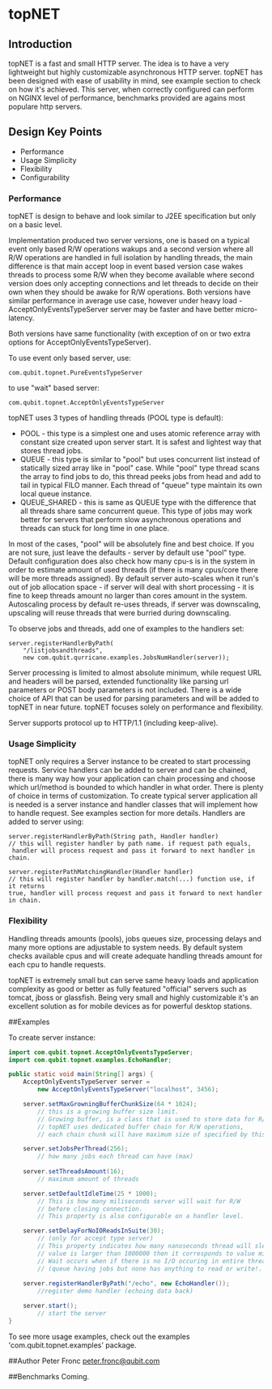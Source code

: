 # topNET

## Introduction

topNET is a fast and small HTTP server. The idea is to have a very lightweight but highly customizable asynchronous HTTP server. topNET has been designed with ease of usability in mind, see example section to check on how it's achieved.
This server, when correctly configured can perform on NGINX level of performance, benchmarks provided are agains most populare http servers.

## Design Key Points
* Performance
* Usage Simplicity
* Flexibility
* Configurability

### Performance

topNET is design to behave and look similar to J2EE specification but only on a basic level.

Implementation produced two server versions, one is based on a typical event only based R/W operations wakups and a second version where all R/W operations are handled in full isolation by handling threads, the main difference is that main accept loop in event based version case wakes threads to process some R/W when they become available where second version does only accepting connections and let threads to decide on their own when they should be awake for R/W operations.
Both versions have similar performance in average use case, however under heavy 
load - AcceptOnlyEventsTypeServer server may be faster and have better micro-latency.

Both versions have same functionality (with exception of on or two extra options
 for AcceptOnlyEventsTypeServer). 

To use event only based server, use:
```
com.qubit.topnet.PureEventsTypeServer
```
to use "wait" based server:
```
com.qubit.topnet.AcceptOnlyEventsTypeServer
```

topNET uses 3 types of handling threads (POOL type is default):
* POOL - this type is a simplest one and uses atomic reference array with constant 
    size created upon server start. It is safest and lightest way that stores thread jobs. 
* QUEUE - this type is similar to "pool" but uses concurrent list instead of 
    statically sized array like in "pool" case. While "pool" type thread scans the 
    array to find jobs to do, this thread peeks jobs from head and add to tail in 
    typical FILO manner. Each thread of "queue" type maintain its own local queue 
    instance.
* QUEUE_SHARED - this is same as QUEUE type with the difference that all threads 
    share same concurrent queue. This type of jobs may work better for servers that 
    perform slow asynchronous operations and threads can stuck for long time in 
    one place.

In most of the cases, "pool" will be absolutely fine and best choice. 
If you are not sure, just leave the defaults - server by default use "pool" type. 
Default configuration does also check how many cpu-s is in the system in order to
 estimate amount of used threads (if there is many cpus/core there will be more 
threads assigned). By default server auto-scales when it run's out of job allocation
space - if server will deal with short processing - it is fine to keep threads amount 
no larger than cores amount in the system. Autoscaling process by default re-uses threads, 
if server was downscaling, upscaling will reuse threads that were burried during 
downscaling.

To observe jobs and threads, add one of examples to the handlers set: 

```
server.registerHandlerByPath(
    "/listjobsandthreads",
    new com.qubit.qurricane.examples.JobsNumHandler(server));

```

Server processing is limited to almost absolute minimum, while request URL and headers will be parsed, extended functionality like parsing url parameters or POST body parameters is not included. 
There is a wide choice of API that can be used for parsing parameters and will be added to topNET in near future.
topNET focuses solely on performance and flexibility.

Server supports protocol up to HTTP/1.1 (including keep-alive).

### Usage Simplicity
topNET only requires a Server instance to be created to start processing requests. 
Service handlers can be added to server and can be chained, there is many 
way how your application can chain processing and choose which url/method is bounded 
to which handler in what order. There is plenty of choice in terms of customization.
To create typical server application all is needed is a server instance and handler 
classes that will implement how to handle request. See examples section for more 
details. Handlers are added to server using:

```
server.registerHandlerByPath(String path, Handler handler)
// this will register handler by path name. if request path equals,
 handler will process request and pass it forward to next handler in chain.

server.registerPathMatchingHandler(Handler handler)
// this will register handler by handler.match(...) function use, if it returns
true, handler will process request and pass it forward to next handler in chain.

```

### Flexibility 
Handling threads amounts (pools), jobs queues size, processing delays and many 
more options are adjustable to system needs. By default system checks available 
cpus and will create adequate handling threads amount for each cpu to handle requests.

topNET is extremely small but can serve same heavy loads and application complexity 
as good or better as fully featured "official" servers such as tomcat, jboss or glassfish. 
Being very small and highly customizable it's an excellent solution as 
for mobile devices as for powerful desktop stations.


##Examples

To create server instance:

```java
import com.qubit.topnet.AcceptOnlyEventsTypeServer;
import com.qubit.topnet.examples.EchoHandler;

public static void main(String[] args) {
	AcceptOnlyEventsTypeServer server = 
        new AcceptOnlyEventsTypeServer("localhost", 3456);

	server.setMaxGrowningBufferChunkSize(64 * 1024); 
        // this is a growing buffer size limit.
        // Growing buffer, is a class that is used to store data for R/W operations. 
        // topNET uses dedicated buffer chain for R/W operations, 
        // each chain chunk will have maximum size of specified by this setter.

	server.setJobsPerThread(256);
        // how many jobs each thread can have (max)
  	
    server.setThreadsAmount(16);
        // maximum amount of threads

  	server.setDefaultIdleTime(25 * 1000);
        // This is how many miliseconds server will wait for R/W 
        // before closing connection.
  		// This property is also configurable on a handler level.

  	server.setDelayForNoIOReadsInSuite(30);
        // (only for accept type server)
        // This property indicates how many nanoseconds thread will sleep (if
        // value is larger than 1000000 then it corresponds to value miliseconds after dividing by 1000000).
  		// Wait occurs when if there is no I/O occuring in entire threads queue 
        // (queue having jobs but none has anything to read or write!.
  	
  	server.registerHandlerByPath("/echo", new EchoHandler());
        //register demo handler (echoing data back)

  	server.start();
        // start the server
}
```

To see more usage examples, check out the examples 'com.qubit.topnet.examples' package.

##Author
Peter Fronc <peter.fronc@qubit.com>

##Benchmarks
Coming.

